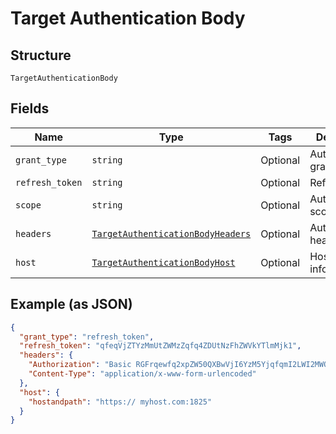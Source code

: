 
# Target Authentication Body

## Structure

`TargetAuthenticationBody`

## Fields

| Name | Type | Tags | Description |
|  --- | --- | --- | --- |
| `grant_type` | `string` | Optional | Authentication grant type. |
| `refresh_token` | `string` | Optional | Refresh token |
| `scope` | `string` | Optional | Authentication scopes |
| `headers` | [`TargetAuthenticationBodyHeaders`](../../doc/models/target-authentication-body-headers.md) | Optional | Authentication headers |
| `host` | [`TargetAuthenticationBodyHost`](../../doc/models/target-authentication-body-host.md) | Optional | Host information. |

## Example (as JSON)

```json
{
  "grant_type": "refresh_token",
  "refresh_token": "qfeqVjZTYzMmUtZWMzZqfq4ZDUtNzFhZWVkYTlmMjk1",
  "headers": {
    "Authorization": "Basic RGFrqewfq2xpZW50QXBwVjI6YzM5YjqfqmI2LWI2MWQtNDRlZTQ5MmM1YTRk",
    "Content-Type": "application/x-www-form-urlencoded"
  },
  "host": {
    "hostandpath": "https:// myhost.com:1825"
  }
}
```

